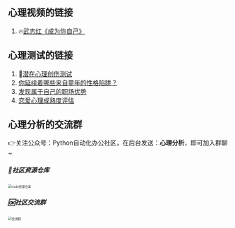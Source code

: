 ## 心理视频的链接

1. 🔥[武志红《成为你自己》](https://www.bilibili.com/video/BV1mi4y1j7DF)



## 心理测试的链接

1. 🌟[潜在心理创伤测试](http://www.urlort.cn/2SIUm2)
2. [你延续着哪些来自童年的性格陷阱？](http://www.urlort.cn/2SIUK8)
3. [发现属于自己的职场优势](http://www.urlort.cn/2S7zo0)
4. [恋爱心理成熟度评估](http://www.urlort.cn/2SIV69)



## 心理分析的交流群

👉关注公众号：Python自动化办公社区，在后台发送：**心理分析**，即可加入群聊~

##### 📱社区资源仓库

<img src="https://img-blog.csdnimg.cn/20201231105911656.jpg?x-oss-process=image/watermark,type_ZmFuZ3poZW5naGVpdGk,shadow_10,text_aHR0cHM6Ly9ibG9nLmNzZG4ubmV0L3dlaXhpbl80MjMyMTUxNw==,size_16,color_FFFFFF,t_70#pic_center" alt="csdn资源仓库" style="zoom:50%;" />

##### 🆗社区交流群

<img src="https://img-blog.csdnimg.cn/20210102004119705.jpg?x-oss-process=image/watermark,type_ZmFuZ3poZW5naGVpdGk,shadow_10,text_aHR0cHM6Ly9ibG9nLmNzZG4ubmV0L3dlaXhpbl80MjMyMTUxNw==,size_16,color_FFFFFF,t_70#pic_center" alt="交流群" style="zoom:50%;" />







